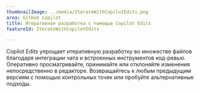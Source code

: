 ```yaml
---
thumbnailImage: ../media/IterateWithCopilotEdits.png
area: GitHub Copilot
title: Итеративная разработка с помощью Copilot Edits
featureId: IterateWithCopilotEdits

---
```



Copilot Edits упрощает итеративную разработку во множестве файлов благодаря интеграции чата и встроенных инструментов код-ревью. Оперативно просматривайте, принимайте или отклоняйте изменения непосредственно в редакторе. Возвращайтесь к любым предыдущим версиям с помощью контрольных точек или пробуйте альтернативные подходы.

